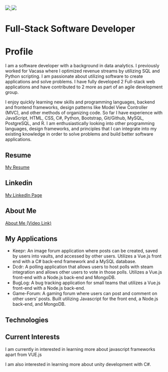 <div>
  <a href="/" align="left">
    <img src="https://github-readme-stats.vercel.app/api/top-langs/?username=Inlic&text_color=586069&layout=compact&hide_border=true&bg_color=fff&title_color=0366d6&count_private=true&include_all_commits=true" />
  </a>
  <a href="/" align="right">
    <img src="https://github-readme-stats.vercel.app/api?username=Inlic&count_private=true&show_icons=true&icon_color=222&title_color=0366d6&text_color=586069&bg_color=fff&hide=issues&hide_border=true&include_all_commits=true" />
  </a>
</div>

# Full-Stack Software Developer

# Profile

I am a software developer with a background in data analytics.  I previously worked for Vacasa where I optimized revenue streams by utilizing SQL and Python scripting.  I am passionate about utilizing software to create applications and solve problems. I have fully developed 2 Full-stack web applications and have contributed to 2 more as part of an agile development group. 

I enjoy quickly learning new skills and programming languages, backend and frontend frameworks,  design patterns like Model View Controller (MVC), and other methods of organizing code.  So far I have experience with JavaScript, HTML, CSS, C#, Python, Bootstrap, Git/Github, MySQL, PostgreSQL, and R.  I am enthusiastically looking into other programming languages, design frameworks, and principles that I can integrate into my existing knowledge in order to solve problems and build better software applications.

## Resume

[My Resume](./assets/Resume.pdf)

## Linkedin

[My LinkedIn Page](https://www.linkedin.com/in/benjamin-wiedeback/)


## About Me

[About Me (Video Link)](https://www.youtube.com/watch?v=C6EHGe_EhY8&feature=youtu.be)

## My Applications

- Keepr: An image forum application where posts can be created, saved by users into vaults, and accessed by other users. Utilizes a Vue.js front end with a C# back-end framework and a MySQL database.  
- Dcdr: A polling application that allows users to host polls with steam integration and allows other users to vote in those polls.  Utilizes a Vue.js front-end with a Node.js back-end and MongoDB.
- BugLog: A bug tracking application for small teams that utilizes a Vue.js front-end with a Node.js back-end.
- Game-Forum: A gaming forum where users can post and comment on other users’ posts. Built utilizing Javascript for the front end, a Node.js back-end, and MongoDB.


## Technologies

<link rel="stylesheet" href="https://cdn.jsdelivr.net/gh/devicons/devicon@master/devicon.min.css">
<i class="devicon-html5-plain"></i>
        <i class="devicon-css3-plain"></i>
        <i class="devicon-bootstrap-plain"></i>
        <i class="devicon-javascript-plain"></i>
        <i class="devicon-nodejs-plain"></i>
        <i class="devicon-csharp-plain"></i>
        <i class="devicon-dot-net-plain-wordmark"></i>
        <i class="devicon-python-plain-wordmark"></i>
        <i class="devicon-git-plain"></i>
        <i class="devicon-github-plain"></i>
        <i class="devicon-express-original"></i>
        <i class="devicon-mysql-plain"></i>
        <i class="devicon-postgresql-plain"></i>
        <i class="devicon-vuejs-plain"></i>
        <i class="devicon-visualstudio-plain"></i>
        <i class="devicon-heroku-original"></i>

## Current Interests

I am currently in interested in learning more about javascript frameworks apart from VUE.js

I am also interested in learning more about unity development with C#.
